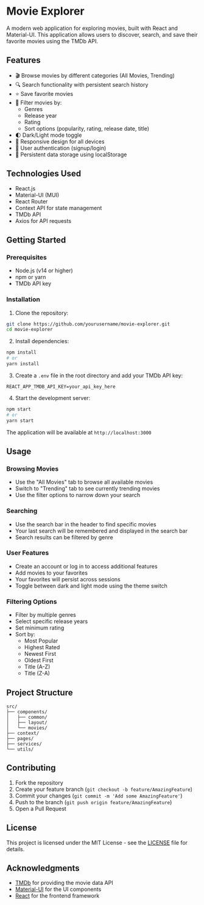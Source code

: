 # Movie Explorer

A modern web application for exploring movies, built with React and Material-UI. This application allows users to discover, search, and save their favorite movies using the TMDb API.

## Features

- 🎬 Browse movies by different categories (All Movies, Trending)
- 🔍 Search functionality with persistent search history
- ⭐ Save favorite movies
- 🎯 Filter movies by:
  - Genres
  - Release year
  - Rating
  - Sort options (popularity, rating, release date, title)
- 🌓 Dark/Light mode toggle
- 📱 Responsive design for all devices
- 🔐 User authentication (signup/login)
- 💾 Persistent data storage using localStorage

## Technologies Used

- React.js
- Material-UI (MUI)
- React Router
- Context API for state management
- TMDb API
- Axios for API requests

## Getting Started

### Prerequisites

- Node.js (v14 or higher)
- npm or yarn
- TMDb API key

### Installation

1. Clone the repository:
```bash
git clone https://github.com/yourusername/movie-explorer.git
cd movie-explorer
```

2. Install dependencies:
```bash
npm install
# or
yarn install
```

3. Create a `.env` file in the root directory and add your TMDb API key:
```
REACT_APP_TMDB_API_KEY=your_api_key_here
```

4. Start the development server:
```bash
npm start
# or
yarn start
```

The application will be available at `http://localhost:3000`

## Usage

### Browsing Movies
- Use the "All Movies" tab to browse all available movies
- Switch to "Trending" tab to see currently trending movies
- Use the filter options to narrow down your search

### Searching
- Use the search bar in the header to find specific movies
- Your last search will be remembered and displayed in the search bar
- Search results can be filtered by genre

### User Features
- Create an account or log in to access additional features
- Add movies to your favorites
- Your favorites will persist across sessions
- Toggle between dark and light mode using the theme switch

### Filtering Options
- Filter by multiple genres
- Select specific release years
- Set minimum rating
- Sort by:
  - Most Popular
  - Highest Rated
  - Newest First
  - Oldest First
  - Title (A-Z)
  - Title (Z-A)

## Project Structure

```
src/
├── components/
│   ├── common/
│   ├── layout/
│   └── movies/
├── context/
├── pages/
├── services/
└── utils/
```

## Contributing

1. Fork the repository
2. Create your feature branch (`git checkout -b feature/AmazingFeature`)
3. Commit your changes (`git commit -m 'Add some AmazingFeature'`)
4. Push to the branch (`git push origin feature/AmazingFeature`)
5. Open a Pull Request

## License

This project is licensed under the MIT License - see the [LICENSE](LICENSE) file for details.

## Acknowledgments

- [TMDb](https://www.themoviedb.org/) for providing the movie data API
- [Material-UI](https://mui.com/) for the UI components
- [React](https://reactjs.org/) for the frontend framework